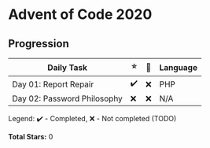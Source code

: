 # Advent of Code 2020

## Progression

|Daily Task|:star:|:star2:|Language|
|-|-|-|-|
|Day 01: Report Repair|:heavy_check_mark:|:x:|PHP|
|Day 02: Password Philosophy|:x:|:x:|N/A|

Legend: :heavy_check_mark: - Completed, :x: - Not completed (TODO)

**Total Stars:** 0
